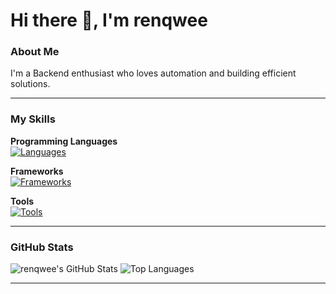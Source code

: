# Hi there 👋, I'm renqwee

### About Me
I'm a Backend enthusiast who loves automation and building efficient solutions.  

---

### My Skills

**Programming Languages**  
[![Languages](https://skillicons.dev/icons?i=python,cpp,javascript,postgresql,mysql&perline=4)](https://skillicons.dev)

**Frameworks**  
[![Frameworks](https://skillicons.dev/icons?i=react,flutter&perline=2)](https://skillicons.dev)

**Tools**  
[![Tools](https://skillicons.dev/icons?i=vscode,github,aws,notion&perline=3)](https://skillicons.dev)

---

### GitHub Stats
![renqwee's GitHub Stats](https://github-readme-stats.vercel.app/api?username=renqwee&show_icons=true&theme=radical)
![Top Languages](https://github-readme-stats.vercel.app/api/top-langs/?username=renqwee&layout=compact&theme=radical)

---


